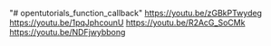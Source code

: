 "# opentutorials_function_callback" 
https://youtu.be/zGBkPTwydeg
https://youtu.be/1pqJphcounU
https://youtu.be/R2AcG_SoCMk
https://youtu.be/NDFjwybbong